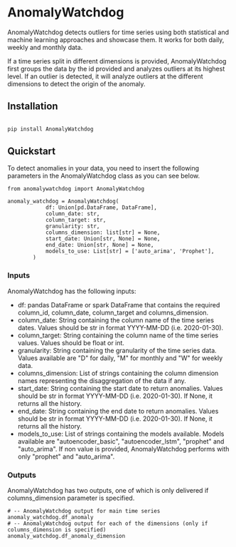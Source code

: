 # AnomalyWatchdog

AnomalyWatchdog detects outliers for time series using both statistical and 
machine learning approaches and showcase them. It works for both daily, weekly 
and monthly data.

If a time series split in different dimensions is provided, AnomalyWatchdog
first groups the data by the id provided and analyzes outliers at its highest
level. If an outlier is detected, it will analyze outliers at the different 
dimensions to detect the origin of the anomaly.

## Installation

```bash

pip install AnomalyWatchdog

```

## Quickstart

To detect anomalies in your data, you need to insert the following parameters
in the AnomalyWatchdog class as you can see below.

```{python, error=TRUE, include=TRUE}
from anomalywatchdog import AnomalyWatchdog

anomaly_watchdog = AnomalyWatchdog(
            df: Union[pd.DataFrame, DataFrame],
            column_date: str,
            column_target: str,
            granularity: str,
            columns_dimension: list[str] = None,
            start_date: Union[str, None] = None,
            end_date: Union[str, None] = None,
            models_to_use: List[str] = ['auto_arima', 'Prophet'],
        )
```

### Inputs
AnomalyWatchdog has the following inputs:
- df: pandas DataFrame or spark DataFrame that contains the required column_id, column_date, column_target and columns_dimension.
- column_date: String containing the column name of the time series dates. Values should be str in format YYYY-MM-DD (i.e. 2020-01-30).
- column_target: String containing the column name of the time series values. Values should be float or int.
- granularity: String containing the granularity of the time series data. Values available are "D" for daily, "M" for monthly and "W" for weekly data.
- columns_dimension: List of strings containing the column dimension names representing the disaggregation of the data if any.
- start_date: String containing the start date to return anomalies. Values should be str in format YYYY-MM-DD (i.e. 2020-01-30). If None, it returns all the history.
- end_date: String containing the end date to return anomalies. Values should be str in format YYYY-MM-DD (i.e. 2020-01-30). If None, it returns all the history.
- models_to_use: List of strings containing the models available. Models available are "autoencoder_basic", "autoencoder_lstm", "prophet" and "auto_arima". If non value is provided, AnomalyWatchdog performs with only "prophet" and "auto_arima".

### Outputs
AnomalyWatchdog has two outputs, one of which is only delivered if 
columns_dimension parameter is specified.

```{python, error=TRUE, include=TRUE}
# -- AnomalyWatchdog output for main time series
anomaly_watchdog.df_anomaly
# -- AnomalyWatchdog output for each of the dimensions (only if columns_dimension is specified)
anomaly_watchdog.df_anomaly_dimension
```

